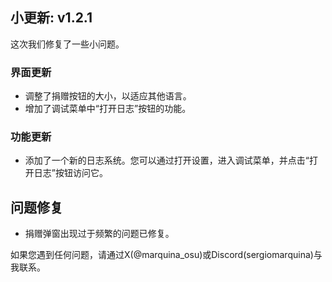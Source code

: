 ## 小更新: v1.2.1
这次我们修复了一些小问题。

### 界面更新
- 调整了捐赠按钮的大小，以适应其他语言。
- 增加了调试菜单中“打开日志”按钮的功能。

### 功能更新
- 添加了一个新的日志系统。您可以通过打开设置，进入调试菜单，并点击“打开日志”按钮访问它。

## 问题修复
- 捐赠弹窗出现过于频繁的问题已修复。

如果您遇到任何问题，请通过X(@marquina_osu)或Discord(sergiomarquina)与我联系。
